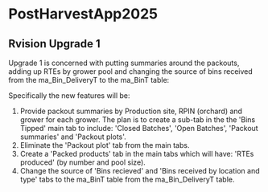 # PostHarvestApp2025

## Rvision  Upgrade 1 

Upgrade 1 is concerned with putting summaries around the packouts, adding up RTEs by grower pool and changing the source of bins received from the ma_Bin_DeliveryT to the ma_BinT table:

Specifically the new features will be:

1. Provide packout summaries by Production site, RPIN (orchard) and grower for each grower. The plan is to create a sub-tab in the the 'Bins Tipped' main tab to include: 'Closed Batches', 'Open Batches', 'Packout summaries' and 'Packout plots'.   
2. Eliminate the 'Packout plot' tab from the main tabs. 
3. Create a 'Packed products' tab in the main tabs which will have: 'RTEs produced' (by number and pool size). 
4. Change the source of 'Bins recieved' and 'Bins received by location and type' tabs to the ma_BinT table from the ma_Bin_DeliveryT table.

